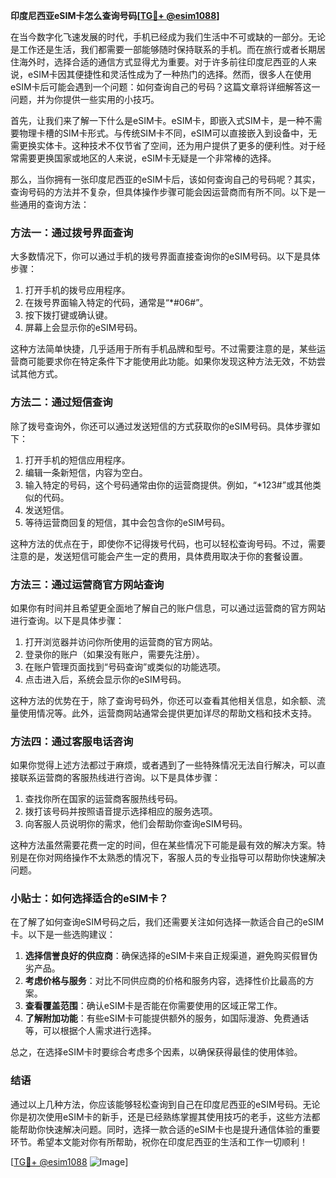 **印度尼西亚eSIM卡怎么查询号码[[TG💪+ @esim1088](https://t.me/s/esim1088)]**

在当今数字化飞速发展的时代，手机已经成为我们生活中不可或缺的一部分。无论是工作还是生活，我们都需要一部能够随时保持联系的手机。而在旅行或者长期居住海外时，选择合适的通信方式显得尤为重要。对于许多前往印度尼西亚的人来说，eSIM卡因其便捷性和灵活性成为了一种热门的选择。然而，很多人在使用eSIM卡后可能会遇到一个问题：如何查询自己的号码？这篇文章将详细解答这一问题，并为你提供一些实用的小技巧。

首先，让我们来了解一下什么是eSIM卡。eSIM卡，即嵌入式SIM卡，是一种不需要物理卡槽的SIM卡形式。与传统SIM卡不同，eSIM可以直接嵌入到设备中，无需更换实体卡。这种技术不仅节省了空间，还为用户提供了更多的便利性。对于经常需要更换国家或地区的人来说，eSIM卡无疑是一个非常棒的选择。

那么，当你拥有一张印度尼西亚的eSIM卡后，该如何查询自己的号码呢？其实，查询号码的方法并不复杂，但具体操作步骤可能会因运营商而有所不同。以下是一些通用的查询方法：

### 方法一：通过拨号界面查询

大多数情况下，你可以通过手机的拨号界面直接查询你的eSIM号码。以下是具体步骤：

1. 打开手机的拨号应用程序。
2. 在拨号界面输入特定的代码，通常是“*#06#”。
3. 按下拨打键或确认键。
4. 屏幕上会显示你的eSIM号码。

这种方法简单快捷，几乎适用于所有手机品牌和型号。不过需要注意的是，某些运营商可能要求你在特定条件下才能使用此功能。如果你发现这种方法无效，不妨尝试其他方式。

### 方法二：通过短信查询

除了拨号查询外，你还可以通过发送短信的方式获取你的eSIM号码。具体步骤如下：

1. 打开手机的短信应用程序。
2. 编辑一条新短信，内容为空白。
3. 输入特定的号码，这个号码通常由你的运营商提供。例如，“*123#”或其他类似的代码。
4. 发送短信。
5. 等待运营商回复的短信，其中会包含你的eSIM号码。

这种方法的优点在于，即使你不记得拨号代码，也可以轻松查询号码。不过，需要注意的是，发送短信可能会产生一定的费用，具体费用取决于你的套餐设置。

### 方法三：通过运营商官方网站查询

如果你有时间并且希望更全面地了解自己的账户信息，可以通过运营商的官方网站进行查询。以下是具体步骤：

1. 打开浏览器并访问你所使用的运营商的官方网站。
2. 登录你的账户（如果没有账户，需要先注册）。
3. 在账户管理页面找到“号码查询”或类似的功能选项。
4. 点击进入后，系统会显示你的eSIM号码。

这种方法的优势在于，除了查询号码外，你还可以查看其他相关信息，如余额、流量使用情况等。此外，运营商网站通常会提供更加详尽的帮助文档和技术支持。

### 方法四：通过客服电话咨询

如果你觉得上述方法都过于麻烦，或者遇到了一些特殊情况无法自行解决，可以直接联系运营商的客服热线进行咨询。以下是具体步骤：

1. 查找你所在国家的运营商客服热线号码。
2. 拨打该号码并按照语音提示选择相应的服务选项。
3. 向客服人员说明你的需求，他们会帮助你查询eSIM号码。

这种方法虽然需要花费一定的时间，但在某些情况下可能是最有效的解决方案。特别是在你对网络操作不太熟悉的情况下，客服人员的专业指导可以帮助你快速解决问题。

### 小贴士：如何选择适合的eSIM卡？

在了解了如何查询eSIM号码之后，我们还需要关注如何选择一款适合自己的eSIM卡。以下是一些选购建议：

1. **选择信誉良好的供应商**：确保选择的eSIM卡来自正规渠道，避免购买假冒伪劣产品。
2. **考虑价格与服务**：对比不同供应商的价格和服务内容，选择性价比最高的方案。
3. **查看覆盖范围**：确认eSIM卡是否能在你需要使用的区域正常工作。
4. **了解附加功能**：有些eSIM卡可能提供额外的服务，如国际漫游、免费通话等，可以根据个人需求进行选择。

总之，在选择eSIM卡时要综合考虑多个因素，以确保获得最佳的使用体验。

### 结语

通过以上几种方法，你应该能够轻松查询到自己在印度尼西亚的eSIM号码。无论你是初次使用eSIM卡的新手，还是已经熟练掌握其使用技巧的老手，这些方法都能帮助你快速解决问题。同时，选择一款合适的eSIM卡也是提升通信体验的重要环节。希望本文能对你有所帮助，祝你在印度尼西亚的生活和工作一切顺利！

[[TG💪+ @esim1088](https://t.me/s/esim1088) ![Image](https://i.postimg.cc/4NQfJmqS/Snipaste-2025-05-13-00-14-12.png)]